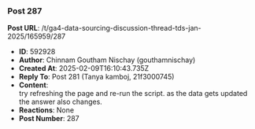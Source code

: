 ### Post 287
**Post URL**: /t/ga4-data-sourcing-discussion-thread-tds-jan-2025/165959/287
- **ID**: 592928
- **Author**: Chinnam Goutham Nischay (gouthamnischay)
- **Created At**: 2025-02-09T16:10:43.735Z
- **Reply To**: Post 281 (Tanya kamboj, 21f3000745)
- **Content**:  
  try refreshing the page and re-run the script. as the data gets updated the answer also changes.
- **Reactions**: None
- **Post Number**: 287

